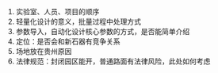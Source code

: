 1. 实验室、人员、项目的顺序
2. 轻量化设计的意义，批量过程中处理方式
3. 参数导入，自动化设计核心参数的方式，是否能简单介绍
4. 定位：是否会和新石器有竞争关系
5. 场地放在贵州原因
6. 法律规范：封闭园区能开，普通路面有法律风险，此处如何考虑